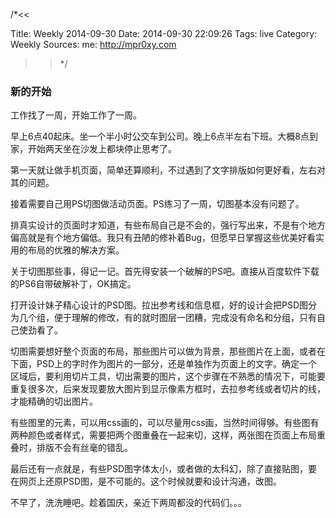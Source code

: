 /*<<

 Title: Weekly 2014-09-30
 Date: 2014-09-30 22:09:26
 Tags: live
 Category: Weekly
 Sources:
   me: http://mpr0xy.com
>>*/


### 新的开始

工作找了一周，开始工作了一周。

早上6点40起床。坐一个半小时公交车到公司。晚上6点半左右下班。大概8点到家，开始两天坐在沙发上都块停止思考了。

第一天就让做手机页面，简单还算顺利，不过遇到了文字排版如何更好看，左右对其的问题。

接着需要自己用PS切图做活动页面。PS练习了一周，切图基本没有问题了。

排真实设计的页面时才知道，有些布局自己是不会的，强行写出来，不是有个地方偏高就是有个地方偏低。我只有丑陋的修补着Bug，但愿早日掌握这些优美好看实用的布局的优雅的解决方案。

关于切图那些事，得记一记。首先得安装一个破解的PS吧。直接从百度软件下载的PS6自带破解补丁，OK搞定。

打开设计妹子精心设计的PSD图。拉出参考线和信息框，好的设计会把PSD图分为几个组，便于理解的修改，有的就时图层一团糟，完成没有命名和分组，只有自己使劲看了。

切图需要想好整个页面的布局，那些图片可以做为背景，那些图片在上面，或者在下面，PSD上的字时作为图片的一部分，还是单独作为页面上的文字。确定一个区域后，要利用切片工具，切出需要的图片，这个步骤在不熟悉的情况下，可能要重复很多次，后来发现要放大图片到显示像素方框时，去拉参考线或者切片的线，才能精确的切出图片。

有些图里的元素，可以用css画的，可以尽量用css画，当然时间得够。有些图有两种颜色或者样式，需要把两个图重叠在一起来切，这样，两张图在页面上布局重叠时，排版不会有丝毫的错乱。

最后还有一点就是，有些PSD图字体太小，或者做的太科幻，除了直接贴图，要在网页上还原PSD图，是不可能的。这个时候就要和设计沟通，改图。

不早了，洗洗睡吧。趁着国庆，亲近下两周都没的代码们。。。





